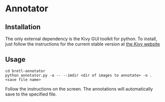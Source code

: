 # Annotator

## Installation
The only external dependency is the Kivy GUI toolkit for python. To install,
just follow the instructions for the current stable version at [the Kivy website](https://kivy.org/docs/installation/installation.html)

## Usage
```
cd bretl-annotator  
python annotator.py -a -- --imdir <dir of images to annotate> -o .<save file name>
```
Follow the instructions on the screen. The annotations will automatically save to the specified file.
